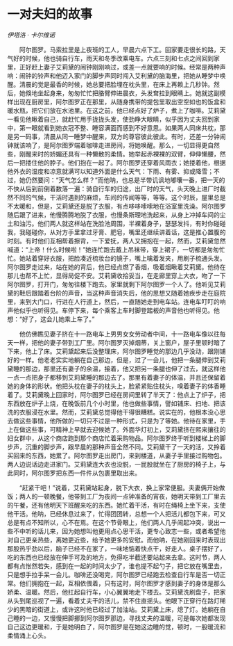 # 一对夫妇的故事

*伊塔洛 · 卡尔维诺*

　　阿尔图罗。马索拉里是上夜班的工人，早晨六点下工。回家要走很长的路，天气好的时候，他也骑自行车，雨天和冬季改乘电车。六点三刻和七点之间回到家里，正好赶上妻子艾莉黛的闹钟刚刚响过，或差一点就要响的时候。经常是两种声响：闹钟的铃声和他迈入家门的脚步声同时闯入艾利黛的脑海里，把她从睡梦中唤醒。清晨的觉是最香的时候，她总要把脸埋在枕头里，在床上再赖上几秒钟。然后，她倏地坐起身来，匆匆忙忙把胳臂伸进晨衣，头发耷拉到眼睛上。她就这副模样出现在厨房里，阿尔图罗正在那里，从随身携带的提包里取出空空如也的饭盒和暖水瓶，把它们放在水池里。在这之前，他已经点好了炉子，煮上了咖啡。艾莉黛一看见他瞅着自己，就赶忙用手拢拢头发，使劲睁大眼睛，似乎因为丈夫回到家中，第一眼就看到她衣冠不整、睡容满面而感到不好意思。如果两人同床共枕，那是另一码事，清晨从同一睡梦中醒来，双方的尊容彼此彼此。有时，还差一分钟闹钟就该响了，是阿尔图罗端着咖啡走进房间，将她唤醒。那么，一切显得更自然些，刚醒来时的娇媚还具有一种懒散的柔情。她举起赤裸裸的双臂，伸伸懒腰，然后一把搂住他的脖子。他们抱在一起了。阿尔图罗还穿着风雨衣；她搂着他，根据他外衣的湿度和凉意就满可以知道外面是什么天气：下雨、有雾、抑或降雪；不过，她仍然要问：“天气怎么样？”而他呐，也总是半带讥讽地嘟囔一番，把一天的不快从后到前倒着数落一遍：骑自行车的归途，出厂时的天气，头天晚上进厂时截然不同的气候，干活时遇到的麻烦，车间的传闻等等，等等。这个时辰，屋里总是不太暖和，但是，艾莉黛还是脱了衣服，有点哆哆嗦嗦地在浴室里洗澡。阿尔图罗随后跟了进来，他慢腾腾地脱了衣服，也慢条斯理地洗起来，从身上冲掉车间的尘土和油污。他们两人就这样站在洗脸池周围，半裸着身子，瑟瑟发抖，有时你碰碰我，我碰碰你，从对方手里拿过牙膏、肥皂，嘴里还继续讲着话，这是推心置腹的时刻。有时他们互相帮着擦背，一下爱抚，两人又拥抱在一起，然而，艾莉黛忽然喊道：“上帝！什么时候啦！”她连忙跑去戴上吊袜带，穿上裙子，一切都是匆匆忙忙。她站着穿好衣服，把脸凑近梳妆台的镜子，嘴上噙着发夹，用刷子梳通头发。阿尔图罗走过来，站在她的背后，他已经点燃了香烟，吸着烟瞅着艾莉黛。他待在那儿也帮不上忙，显得局促不安。艾莉黛收拾妥当，在走廊里穿上大衣，吻了一下阿尔图罗，打开门，匆匆往楼下跑去。家里就剩下阿尔图罗一个人了。他听见艾莉黛的鞋后跟踏着台阶的声音，当这种声音消失后，他的思想又随着她疾步走在庭院里，来到大门口，行进在人行道上，然后，一直随她走到电车站。连电车叮叮的响声他似乎也听得见。车停下来，每个乘客上车时脚登踏板的声音他也听得见。他想：“好了，这会儿她乘上车了。”

　　他仿佛瞧见妻子挤在十一路电车上男男女女劳动者中间，十一路电车像以往每天一样，把他的妻子带到工厂里。阿尔图罗灭掉烟蒂，关上窗户，屋子里顿时暗了下来，他上了床。艾莉黛起来后没整理床，阿尔图罗睡觉的那边几乎没动，跟刚铺好的一样。他老老实实地躺在自己那边，但是，过了一会儿，他把一条腿伸到艾莉黛睡的那边，那里还有妻子的余温，接着，他又把另一条腿也伸了过去，就这样他一点一点把身子都移到艾莉黛睡的那边去了。那里有着妻子的体温，并且还保留着她的身体的形状。他把头枕在妻子的枕头上，脸紧紧贴住枕头，嗅着妻子的体香睡着了。艾莉黛晚上回家时，阿尔图罗已经在房间里转了半天了：他点上了炉子，把东西放在炉子上烧，在晚饭前几个小时里，他也做些事情，譬如铺床、扫地、把该洗的衣服浸在水里。然而，艾莉黛总觉得他干得很糟糕。说实在的，他根本没心思去做这些事情，他所做的一切只不过是一种形式，只是为了等她。他待在家里，手上在做这些事，可精神上早就去迎候她了。外面华灯初上，艾莉黛挤在熙来攘往的妇女群中，从这个商店跑到那个商店忙着采购物品。阿尔图罗终于听到楼梯上的脚步声，沉重的脚步声，跟早晨的那种声音全然不同。艾莉黛干了一天的活，又拎着买回来的东西，她累了。阿尔图罗走出房门，来到楼道，从妻子手里接过购物包。两人边说话边走进家门。艾莉黛连大衣也没脱，一屁股就坐在了厨房的椅子上，与此同时，阿尔图罗把东西一件件从包裹里取出来。

　　“赶紧干吧！”说着，艾莉黛站起身，脱下大衣，换上家常便服。夫妻俩开始做饭；两人的一顿晚餐，他带到工厂为夜间一点钟准备的宵夜，她明天带到工厂里去的午餐，还有他明天下班醒来吃的东西。她忙着干活，有时在绳椅上坐下来，支使他干活。他呐，已经休息过来了，忙得团团转，总想一个人把活儿都包下来，可又总是有点不知所以，心不在焉。在这个节骨眼上，他们两人几乎闹起冲突，说出一些不中听的话儿来，因为她想叫他更用点心思干活，更专心致志一些，或者希望他对自己更亲热些，离她更近些，给予她更多的安慰。而他呐，在她刚回来时表现出那股热乎劲以后，脑子已经不在家了，一味地惦着快点干，好走人。桌子摆好了，吃的东西也已经放在伸手可及的地方，免得吃半截还要站起来去拿。这时节，两人都有点怅然若失，感到在一起的时间太少了，谁也提不起勺子，把它放在嘴里去，只是想手拉手呆一会儿。咖啡还没喝完，阿尔图罗已经跑去检查自行车是否一切正常。他们拥抱在一起，互相依偎着，只有这时，阿尔图罗才感到妻子的身体是那么娇柔、温暖。然后，他扛起自行车，小心翼翼地走下楼去。艾莉黛洗刷盘子，把家从头到尾巡视了一遍，看着丈夫干的活儿，禁不住直摇头。他眼下正穿行在路灯稀少的黑暗的街道上，或许这时他已经过了加油站。艾莉黛上床，熄了灯。她躺在自己睡的一边，又慢慢把脚挪到阿尔图罗那边，寻找丈夫的温暖，可是每次她都发现自己这边更暖和，于是她明白了，阿尔图罗是在她这边睡的觉，顿时，一股暖流和柔情涌上心头。